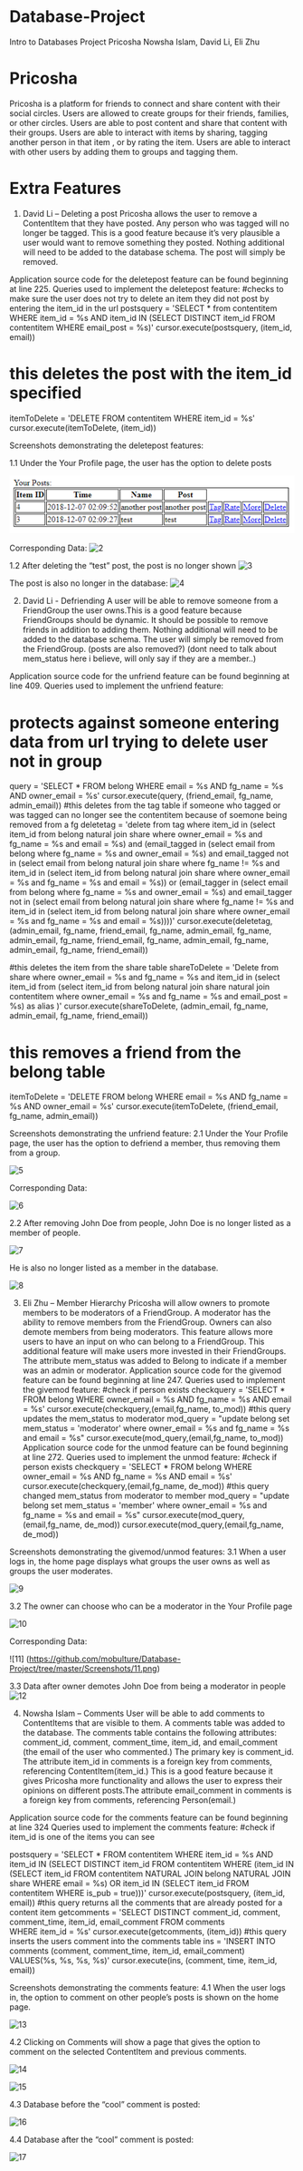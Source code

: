 # Database-Project

Intro to Databases Project
Pricosha 
Nowsha Islam, David Li, Eli Zhu
# Pricosha 
Pricosha is a platform for friends to connect and share content with their social circles. Users are allowed to create groups for their friends, families, or other circles. Users are able to post content and share that content with their groups. Users are able to interact with items by sharing, tagging another person in that item , or by rating the item. Users are able to interact with other users by adding them to groups and tagging them.
# Extra Features
1. David Li – Deleting a post
Pricosha allows the user to remove a ContentItem that they have posted. Any person who was tagged will no longer be tagged. This is a good feature because it’s very plausible a user would want to remove something they posted. Nothing additional will need to be added to the database schema. The post will simply be removed.

Application source code for the deletepost feature can be found beginning at line 225.
Queries used to implement the deletepost feature:
#checks to make sure the user does not try to delete an item they did not post by entering the item_id in the url
postsquery = 'SELECT * from contentitem 
          WHERE item_id = %s AND item_id IN (SELECT DISTINCT item_id 
    FROM contentitem 
    WHERE email_post = %s)'
cursor.execute(postsquery, (item_id, email))
# this deletes the post with the item_id specified
itemToDelete = 'DELETE FROM contentitem 
   WHERE item_id = %s'
cursor.execute(itemToDelete, (item_id))

Screenshots demonstrating the deletepost features: 

1.1 Under the Your Profile page, the user has the option to delete posts

![1](Screenshots/1.png)

Corresponding Data:
![2](https://github.com/mobulture/Database-Project/tree/master/Screenshots/2.png)

1.2 After deleting the “test” post, the post is no longer shown
![3](https://github.com/mobulture/Database-Project/tree/master/Screenshots/3.png)

The post is also no longer in the database:
![4](https://github.com/mobulture/Database-Project/tree/master/Screenshots/4.png)
 
2. David Li - Defriending
A user will be able to remove someone from a FriendGroup the user owns.This is a good feature because FriendGroups should be dynamic. It should be possible to remove friends in addition to adding them.  Nothing additional will need to be added to the database schema. The user will simply be removed from the FriendGroup. (posts are also removed?) (dont need to talk about mem_status here i believe, will only say if they are a member..)

Application source code  for the unfriend feature can be found beginning at line 409. 
Queries used to implement the unfriend feature:
# protects against someone entering data from url trying to delete user not in group
query = 'SELECT * FROM belong 
   WHERE email = %s AND fg_name = %s AND owner_email = %s'
 cursor.execute(query, (friend_email, fg_name, admin_email))
#this deletes from the tag table if someone who tagged or was tagged can no longer see the contentitem because of soemone being removed from a fg
deletetag = 'delete from tag where item_id in (select item_id from belong natural join share where owner_email = %s and fg_name = %s and email = %s) and (email_tagged in (select email from belong where fg_name = %s and owner_email = %s) and email_tagged not in (select email from belong natural join share where fg_name != %s and item_id in (select item_id from belong natural join share where owner_email = %s and fg_name = %s and email = %s)) or (email_tagger in (select email from belong where fg_name = %s and owner_email = %s) and email_tagger not in (select email from belong natural join share where fg_name != %s and item_id in (select item_id from belong natural join share where owner_email = %s and fg_name = %s and email = %s))))'
cursor.execute(deletetag, (admin_email, fg_name, friend_email, fg_name, admin_email, fg_name, admin_email, fg_name, friend_email, fg_name, admin_email, fg_name, admin_email, fg_name, friend_email))

 #this deletes the item from the share table
shareToDelete = 'Delete from share where owner_email = %s and fg_name = %s and item_id in (select item_id from (select item_id from belong natural join share natural join contentitem where owner_email = %s and fg_name = %s and email_post = %s) as alias )'
cursor.execute(shareToDelete, (admin_email, fg_name, admin_email, fg_name, friend_email))
        
# this removes a friend from the belong table
itemToDelete = 'DELETE FROM belong 
   WHERE email = %s AND fg_name = %s AND owner_email = %s'
cursor.execute(itemToDelete, (friend_email, fg_name, admin_email))
        
Screenshots demonstrating the unfriend feature: 
2.1 Under the Your Profile page, the user has the option to defriend a member,  thus removing them from a group.

![5](https://github.com/mobulture/Database-Project/tree/master/Screenshots/5.png)

Corresponding Data:

![6](https://github.com/mobulture/Database-Project/tree/master/Screenshots/6.png)

2.2 After removing John Doe from people, John Doe is no longer listed as a member of people. 

![7](https://github.com/mobulture/Database-Project/tree/master/Screenshots/7.png)

He is also no longer listed as a member in the database. 

![8](https://github.com/mobulture/Database-Project/tree/master/Screenshots/8.png)

 3. Eli Zhu – Member Hierarchy
 Pricosha will allow owners to promote members to be moderators of a FriendGroup. A moderator has the ability to remove members from the FriendGroup. Owners can also demote members from being moderators. This feature allows more users to have an input on who can belong to a FriendGroup. This additional feature will make users more invested in their FriendGroups. The attribute mem_status was added to Belong to indicate if a member was an admin or moderator. 
Application source code for the givemod feature can be found beginning at line 247.
Queries used to implement the givemod feature:
 #check if person exists
checkquery = 'SELECT * FROM belong 
WHERE owner_email = %s AND fg_name = %s AND email = %s'
cursor.execute(checkquery,(email,fg_name, to_mod))
#this query updates the mem_status to moderator
mod_query = "update belong set mem_status = 'moderator' where owner_email = %s and fg_name = %s and email = %s"
cursor.execute(mod_query,(email,fg_name, to_mod))
Application source code for the unmod feature can be found beginning at line 272. 
Queries used to implement the unmod feature:
#check if person exists
checkquery = 'SELECT * FROM belong 
WHERE owner_email = %s AND fg_name = %s AND email = %s'
cursor.execute(checkquery,(email,fg_name, de_mod))
#this query changed mem_status from moderator to member
mod_query = "update belong set mem_status = 'member' where owner_email = %s and fg_name = %s and email = %s" cursor.execute(mod_query,(email,fg_name, de_mod))
cursor.execute(mod_query,(email,fg_name, de_mod))

Screenshots demonstrating the givemod/unmod features: 
3.1 When a user logs in, the home page displays what groups the user owns as well as groups the user moderates. 

![9](https://github.com/mobulture/Database-Project/tree/master/Screenshots/9.png)

3.2 The owner can choose who can be a moderator in the Your Profile page

![10](https://github.com/mobulture/Database-Project/tree/master/Screenshots/10.png)

Corresponding Data:

![11] (https://github.com/mobulture/Database-Project/tree/master/Screenshots/11.png)

3.3 Data after owner demotes John Doe from being a moderator in people
![12](https://github.com/mobulture/Database-Project/tree/master/Screenshots/12.png)
 
4. Nowsha Islam – Comments
User will be able to add comments to ContentItems that are visible to them. A comments table was added to the database. The comments table contains the following attributes: comment_id, comment, comment_time, item_id, and email_comment (the email of the user who commented.) The primary key is comment_id. The attribute item_id in comments is a foreign key from comments, referencing ContentItem(item_id.)
This is a good feature because it gives Pricosha more functionality and allows the user to express their opinions on different posts.The attribute email_comment in comments is a foreign key from comments, referencing Person(email.)

Application source code for the comments feature can be found beginning at line 324
Queries used to implement the comments feature:
#check if item_id is one of the items you can see

postsquery = 'SELECT * FROM contentitem 
          WHERE item_id = %s AND item_id IN (SELECT DISTINCT item_id 							                 FROM contentitem 									     WHERE (item_id IN (SELECT item_id 						        	     FROM contentitem NATURAL JOIN 							     belong NATURAL JOIN share 								     WHERE email = %s) OR item_id IN 							     (SELECT item_id FROM contentitem 							     WHERE is_pub = true)))'
cursor.execute(postsquery, (item_id, email))
#this query returns all the comments that are already posted for a content item
getcomments = 'SELECT DISTINCT comment_id, comment, comment_time, item_id, 				  email_comment FROM comments 							
  WHERE item_id = %s'
cursor.execute(getcomments, (item_id))
#this query inserts the users comment into the comments table
ins = 'INSERT INTO comments (comment, comment_time, item_id, email_comment) 
         VALUES(%s, %s, %s, %s)'
cursor.execute(ins, (comment, time, item_id, email))

Screenshots demonstrating the comments feature: 
4.1 When the user logs in, the option to comment on other people’s posts is shown on the home page. 

![13](https://github.com/mobulture/Database-Project/tree/master/Screenshots/13.png)

4.2 Clicking on Comments will show a page that gives the option to comment on the selected ContentItem and previous comments. 

![14](https://github.com/mobulture/Database-Project/tree/master/Screenshots/14.png)

![15](https://github.com/mobulture/Database-Project/tree/master/Screenshots/15.png)

4.3 Database before the “cool” comment is posted: 

![16](https://github.com/mobulture/Database-Project/tree/master/Screenshots/16.png)

4.4 Database after the “cool” comment is posted:

![17](https://github.com/mobulture/Database-Project/tree/master/Screenshots/17.png)
